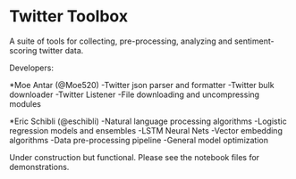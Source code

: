 
# Twitter Toolbox

A suite of tools for collecting, pre-processing, analyzing and sentiment-scoring twitter data.

Developers:
 
 *Moe Antar (@Moe520)
-Twitter json parser and formatter
-Twitter bulk downloader 
-Twitter Listener 
-File downloading and uncompressing modules
    
*Eric Schibli (@eschibli)
-Natural language processing algorithms
-Logistic regression models and ensembles
-LSTM Neural Nets
-Vector embedding algorithms
-Data pre-processing pipeline
-General model optimization

Under construction but functional. Please see the notebook files for demonstrations.  
